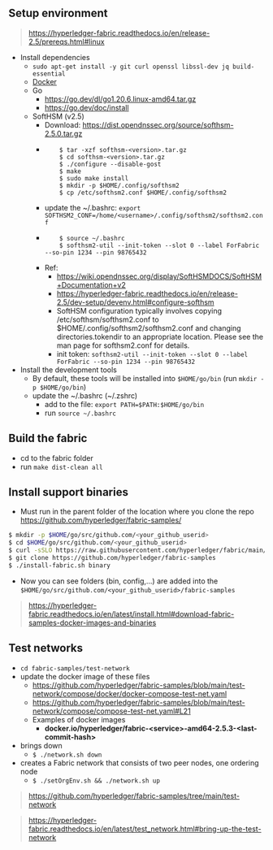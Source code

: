 
## Setup environment

> https://hyperledger-fabric.readthedocs.io/en/release-2.5/prereqs.html#linux

- Install dependencies
    - `sudo apt-get install -y git curl openssl libssl-dev jq build-essential`
    - [Docker](https://www.digitalocean.com/community/tutorials/how-to-install-and-use-docker-on-ubuntu-20-04)
    - Go
        - https://go.dev/dl/go1.20.6.linux-amd64.tar.gz
        - https://go.dev/doc/install
    - SoftHSM (v2.5)
        - Download: https://dist.opendnssec.org/source/softhsm-2.5.0.tar.gz
        - ```
              $ tar -xzf softhsm-<version>.tar.gz
              $ cd softhsm-<version>.tar.gz
              $ ./configure --disable-gost
              $ make
              $ sudo make install
              $ mkdir -p $HOME/.config/softhsm2
              $ cp /etc/softhsm2.conf $HOME/.config/softhsm2
          ```
        - update the ~/.bashrc: `export SOFTHSM2_CONF=/home/<username>/.config/softhsm2/softhsm2.conf`
        - ```
              $ source ~/.bashrc
              $ softhsm2-util --init-token --slot 0 --label ForFabric --so-pin 1234 --pin 98765432
          ```
        - Ref:
            - https://wiki.opendnssec.org/display/SoftHSMDOCS/SoftHSM+Documentation+v2
            - https://hyperledger-fabric.readthedocs.io/en/release-2.5/dev-setup/devenv.html#configure-softhsm
            - SoftHSM configuration typically involves copying /etc/softhsm/softhsm2.conf to $HOME/.config/softhsm2/softhsm2.conf and changing directories.tokendir to an appropriate location. Please see the man page for softhsm2.conf for details.
            - init token: `softhsm2-util --init-token --slot 0 --label ForFabric --so-pin 1234 --pin 98765432`
- Install the development tools
    - By default, these tools will be installed into `$HOME/go/bin` (run `mkdir -p $HOME/go/bin`)
    - update the \~/.bashrc (\~/.zshrc)
        - add to the file: `export PATH=$PATH:$HOME/go/bin`
        - run `source ~/.bashrc`

## Build the fabric

- cd to the fabric folder
- run `make dist-clean all`

## Install support binaries

- Must run in the parent folder of the location where you clone the repo https://github.com/hyperledger/fabric-samples/

```bash
$ mkdir -p $HOME/go/src/github.com/<your_github_userid>
$ cd $HOME/go/src/github.com/<your_github_userid>
$ curl -sSLO https://raw.githubusercontent.com/hyperledger/fabric/main/scripts/install-fabric.sh && chmod +x install-fabric.sh
$ git clone https://github.com/hyperledger/fabric-samples
$ ./install-fabric.sh binary
```

- Now you can see folders (bin, config,...) are added into the `$HOME/go/src/github.com/<your_github_userid>/fabric-samples`

> https://hyperledger-fabric.readthedocs.io/en/latest/install.html#download-fabric-samples-docker-images-and-binaries

## Test networks

- `cd fabric-samples/test-network`
- update the docker image of these files
    - https://github.com/hyperledger/fabric-samples/blob/main/test-network/compose/docker/docker-compose-test-net.yaml
    - https://github.com/hyperledger/fabric-samples/blob/main/test-network/compose/compose-test-net.yaml#L21
    - Examples of docker images
        - **docker.io/hyperledger/fabric-\<service\>-amd64-2.5.3-\<last-commit-hash\>**
- brings down 
    - `$ ./network.sh down`
- creates a Fabric network that consists of two peer nodes, one ordering node
    - `$ ./setOrgEnv.sh && ./network.sh up`

> https://github.com/hyperledger/fabric-samples/tree/main/test-network

> https://hyperledger-fabric.readthedocs.io/en/latest/test_network.html#bring-up-the-test-network
